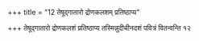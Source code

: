+++
title = "12 तेषूद्गातारो द्रोणकलशम् प्रतिष्ठाप्य"

+++
तेषूद्गातारो द्रोणकलशं प्रतिष्ठाप्य तस्मिन्नुदीचीनदशं पवित्रं वितन्वन्ति १२
